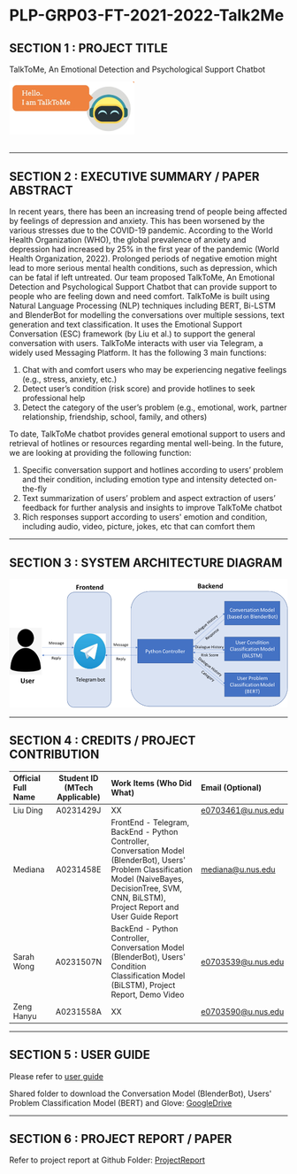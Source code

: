 # PLP-GRP03-FT-2021-2022-Talk2Me

## SECTION 1 : PROJECT TITLE 
TalkToMe, An Emotional Detection and Psychological Support Chatbot

![img.png](Miscellaneous/talktome.png)

##

---

## SECTION 2 : EXECUTIVE SUMMARY / PAPER ABSTRACT

In recent years, there has been an increasing trend of people being affected by feelings of depression and anxiety. This has been worsened by the various stresses due to the COVID-19 pandemic. According to the World Health Organization (WHO), the global prevalence of anxiety and depression had increased by 25% in the first year of the pandemic (World Health Organization, 2022). Prolonged periods of negative emotion might lead to more serious mental health conditions, such as depression, which can be fatal if left untreated. 
Our team proposed TalkToMe, An Emotional Detection and Psychological Support Chatbot that can provide support to people who are feeling down and need comfort. TalkToMe is built using Natural Language Processing (NLP) techniques including BERT, Bi-LSTM and BlenderBot for modelling the conversations over multiple sessions, text generation and text classification. It uses the Emotional Support Conversation (ESC) framework (by Liu et al.) to support the general conversation with users.
TalkToMe interacts with user via Telegram, a widely used Messaging Platform. It has the following 3 main functions:
1. Chat with and comfort users who may be experiencing negative feelings (e.g., stress, anxiety, etc.)
2. Detect user’s condition (risk score) and provide hotlines to seek professional help
3. Detect the category of the user’s problem (e.g., emotional, work, partner relationship, friendship, school, family, and others)

To date, TalkToMe chatbot provides general emotional support to users and retrieval of hotlines or resources regarding mental well-being. In the future, we are looking at providing the following function:
1. Specific conversation support and hotlines according to users’ problem and their condition, including emotion type and intensity detected on-the-fly
2. Text summarization of users’ problem and aspect extraction of users’ feedback for further analysis and insights to improve TalkToMe chatbot
3. Rich responses support according to users' emotion and condition, including audio, video, picture, jokes, etc that can comfort them 

---

## SECTION 3 : SYSTEM ARCHITECTURE DIAGRAM
![img.png](Miscellaneous/architecture.png)

---

## SECTION 4 : CREDITS / PROJECT CONTRIBUTION

| Official Full Name  | Student ID (MTech Applicable)  | Work Items (Who Did What) | Email (Optional) |
| :------------ |:---------------:| :-----| :-----|
|Liu Ding | A0231429J |XX |e0703461@u.nus.edu |
| Mediana | A0231458E |  FrontEnd - Telegram, BackEnd - Python Controller, Conversation Model (BlenderBot), Users' Problem Classification Model (NaiveBayes, DecisionTree, SVM, CNN, BiLSTM), Project Report and User Guide Report | mediana@u.nus.edu |
|Sarah Wong | A0231507N | BackEnd - Python Controller, Conversation Model (BlenderBot), Users' Condition Classification Model (BiLSTM), Project Report, Demo Video | e0703539@u.nus.edu |
|Zeng Hanyu | A0231558A|XX |e0703590@u.nus.edu |BackEnd - inference code, Users' Problem Classification Model(Random Forest, RidgeClassifier, Voting Classifier (RF, RC, SVM)),Project Report, User Guide Report, presentation slides.

---

## SECTION 5 : USER GUIDE

Please refer to [user guide](https://github.com/mediana-medy/PLP-GRP03-FT-2021-2022-Talk2Me/blob/main/ProjectReport/Group3_TalkToMe_UserGuide.pdf)

Shared folder to download the Conversation Model (BlenderBot), Users' Problem Classification Model (BERT) and Glove:
[GoogleDrive](https://drive.google.com/drive/folders/1Bl9YKyL3kcCkyzXQ8ujgSVzVob9LvhU4?usp=sharing)

---
## SECTION 6 : PROJECT REPORT / PAPER
Refer to project report at Github Folder: [ProjectReport](https://github.com/mediana-medy/PLP-GRP03-FT-2021-2022-Talk2Me/blob/main/ProjectReport/)




